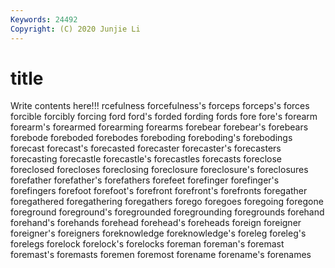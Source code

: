 ```yaml
---
Keywords: 24492
Copyright: (C) 2020 Junjie Li
---
```


# title

Write contents here!!!
rcefulness 
forcefulness's 
forceps 
forceps's 
forces 
forcible
forcibly 
forcing 
ford 
ford's 
forded 
fording 
fords 
fore 
fore's 
forearm
forearm's 
forearmed 
forearming 
forearms 
forebear 
forebear's 
forebears 
forebode 
foreboded 
forebodes
foreboding 
foreboding's 
forebodings 
forecast 
forecast's 
forecasted 
forecaster 
forecaster's 
forecasters 
forecasting
forecastle 
forecastle's 
forecastles 
forecasts 
foreclose 
foreclosed 
forecloses 
foreclosing 
foreclosure 
foreclosure's
foreclosures 
forefather 
forefather's 
forefathers 
forefeet 
forefinger 
forefinger's 
forefingers 
forefoot 
forefoot's
forefront 
forefront's 
forefronts 
foregather 
foregathered 
foregathering 
foregathers 
forego 
foregoes 
foregoing
foregone 
foreground 
foreground's 
foregrounded 
foregrounding 
foregrounds 
forehand 
forehand's 
forehands 
forehead
forehead's 
foreheads 
foreign 
foreigner 
foreigner's 
foreigners 
foreknowledge 
foreknowledge's 
foreleg 
foreleg's
forelegs 
forelock 
forelock's 
forelocks 
foreman 
foreman's 
foremast 
foremast's 
foremasts 
foremen
foremost 
forename 
forename's 
forenames 
